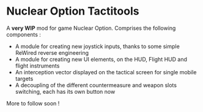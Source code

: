 # Nuclear Option Tactitools

A **very WIP** mod for game Nuclear Option.
Comprises the following components :
- A module for creating new joystick inputs, thanks to some simple ReWired reverse engineering
- A module for creating new UI elements, on the HUD, Flight HUD and flight instruments
- An interception vector displayed on the tactical screen for single mobile targets
- A decoupling of the different countermeasure and weapon slots switching, each has its own button now

More to follow soon !
